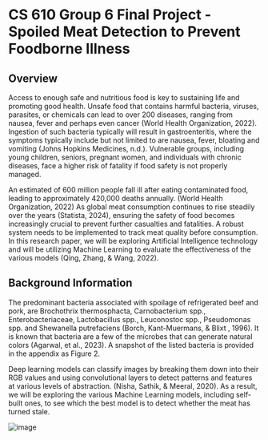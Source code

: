 # CS 610 Group 6 Final Project - Spoiled Meat Detection to Prevent Foodborne Illness


## Overview
Access to enough safe and nutritious food is key to sustaining life and promoting good health. Unsafe food that contains harmful bacteria, viruses, parasites, or chemicals can lead to over 200 diseases, ranging from nausea, fever and perhaps even cancer (World Health Organization, 2022). Ingestion of such bacteria typically will result in gastroenteritis, where the symptoms typically include but not limited to are nausea, fever, bloating and vomiting (Johns Hopkins Medicines, n.d.). Vulnerable groups, including young children, seniors, pregnant women, and individuals with chronic diseases, face a higher risk of fatality if food safety is not properly managed. 

An estimated of 600 million people fall ill after eating contaminated food, leading to approximately 420,000 deaths annually. (World Health Organization, 2022) As global meat consumption continues to rise steadily over the years (Statista, 2024), ensuring the safety of food becomes increasingly crucial to prevent further casualties and fatalities. A robust system needs to be implemented to track meat quality before consumption. In this research paper, we will be exploring Artificial Intelligence technology and will be utilizing Machine Learning to evaluate the effectiveness of the various models (Qing, Zhang, & Wang, 2022).

## Background Information
The predominant bacteria associated with spoilage of refrigerated beef and pork, are Brochothrix thermosphacta, Carnobacterium spp., Enterobacteriaceae, Lactobacillus spp., Leuconostoc spp., Pseudomonas spp. and Shewanella putrefaciens (Borch, Kant-Muermans, & Blixt , 1996). It is known that bacteria are a few of the microbes that can generate natural colors (Agarwal, et al., 2023). A snapshot of the listed bacteria is provided in the appendix as Figure 2.

Deep learning models can classify images by breaking them down into their RGB values and using convolutional layers to detect patterns and features at various levels of abstraction. (Nisha, Sathik, & Meeral, 2020). As a result, we will be exploring the various Machine Learning models, including self-built ones, to see which the best model is to detect whether the meat has turned stale.
 


![image](https://github.com/SamsonEli/CS-610-Final-Project/assets/52133028/b6de0212-ee64-4bf2-a40a-0d1bf7913e15)
